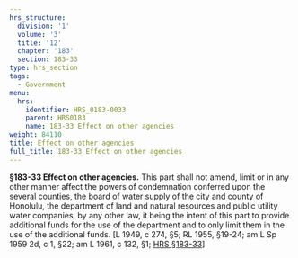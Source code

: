 ```yaml
---
hrs_structure:
  division: '1'
  volume: '3'
  title: '12'
  chapter: '183'
  section: 183-33
type: hrs_section
tags:
  - Government
menu:
  hrs:
    identifier: HRS_0183-0033
    parent: HRS0183
    name: 183-33 Effect on other agencies
weight: 84110
title: Effect on other agencies
full_title: 183-33 Effect on other agencies
---
```

**§183-33 Effect on other agencies.** This part shall not amend, limit or in any other manner affect the powers of condemnation conferred upon the several counties, the board of water supply of the city and county of Honolulu, the department of land and natural resources and public utility water companies, by any other law, it being the intent of this part to provide additional funds for the use of the department and to only limit them in the use of the additional funds. [L 1949, c 274, §5; RL 1955, §19-24; am L Sp 1959 2d, c 1, §22; am L 1961, c 132, §1; [HRS §183-33](/title-12/chapter-183/section-183-33/)]